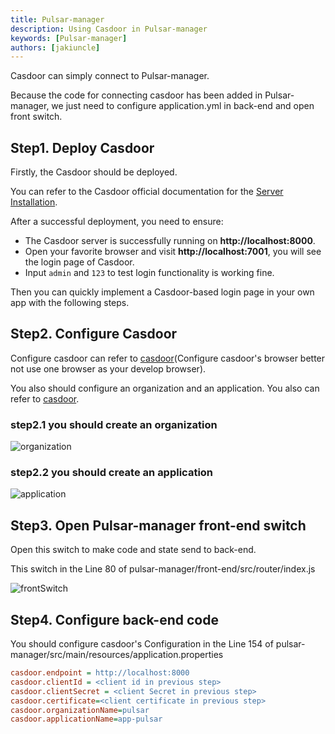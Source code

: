 ```yaml
---
title: Pulsar-manager
description: Using Casdoor in Pulsar-manager
keywords: [Pulsar-manager]
authors: [jakiuncle]
---
```


Casdoor can simply connect to Pulsar-manager.

Because the code for connecting casdoor has been added in Pulsar-manager, we just need to configure application.yml in back-end and open front switch.

## Step1. Deploy Casdoor

Firstly, the Casdoor should be deployed.

You can refer to the Casdoor official documentation for the [Server Installation](/docs/basic/server-installation).

After a successful deployment, you need to ensure:

- The Casdoor server is successfully running on **http://localhost:8000**.
- Open your favorite browser and visit **http://localhost:7001**, you will see the login page of Casdoor.
- Input `admin` and `123` to test login functionality is working fine.

Then you can quickly implement a Casdoor-based login page in your own app with the following steps.

## Step2. Configure Casdoor

Configure casdoor can refer to [casdoor](https://door.casdoor.com/login)(Configure casdoor's browser better not use one browser as your develop browser).

You also should configure an organization and an application. You also can refer to [casdoor](https://door.casdoor.com/login).

### step2.1 you should create an organization

![organization](/img/integration/java/Pulsar-manager/editOrganization.png)

### step2.2 you should create an application

![application](/img/integration/java/Pulsar-manager/editApplication.png)

## Step3. Open Pulsar-manager front-end switch

Open this switch to make code and state send to back-end.

This switch in the Line 80 of pulsar-manager/front-end/src/router/index.js

![frontSwitch](/img/integration/java/Pulsar-manager/frontSwitch.png)

## Step4. Configure back-end code

You should configure casdoor's Configuration in the Line 154 of pulsar-manager/src/main/resources/application.properties

```ini
casdoor.endpoint = http://localhost:8000
casdoor.clientId = <client id in previous step>
casdoor.clientSecret = <client Secret in previous step>
casdoor.certificate=<client certificate in previous step>
casdoor.organizationName=pulsar
casdoor.applicationName=app-pulsar
```
